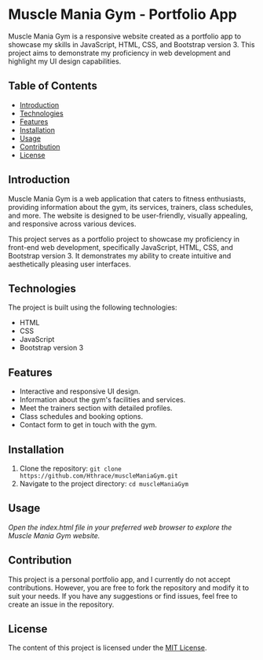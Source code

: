 # Muscle Mania Gym - Portfolio App

Muscle Mania Gym is a responsive website created as a portfolio app to showcase my skills in JavaScript, HTML, CSS, and Bootstrap version 3. This project aims to demonstrate my proficiency in web development and highlight my UI design capabilities.

## Table of Contents

- [Introduction](#introduction)
- [Technologies](#technologies)
- [Features](#features)
- [Installation](#installation)
- [Usage](#usage)
- [Contribution](#contribution)
- [License](#license)

## Introduction

Muscle Mania Gym is a web application that caters to fitness enthusiasts, providing information about the gym, its services, trainers, class schedules, and more. The website is designed to be user-friendly, visually appealing, and responsive across various devices.

This project serves as a portfolio project to showcase my proficiency in front-end web development, specifically JavaScript, HTML, CSS, and Bootstrap version 3. It demonstrates my ability to create intuitive and aesthetically pleasing user interfaces.

## Technologies

The project is built using the following technologies:

- HTML
- CSS
- JavaScript
- Bootstrap version 3

## Features

- Interactive and responsive UI design.
- Information about the gym's facilities and services.
- Meet the trainers section with detailed profiles.
- Class schedules and booking options.
- Contact form to get in touch with the gym.

## Installation

1. Clone the repository: `git clone https://github.com/Hthrace/muscleManiaGym.git`
2. Navigate to the project directory: `cd muscleManiaGym`

## Usage

_Open the index.html file in your preferred web browser to explore the Muscle Mania Gym website._

## Contribution

This project is a personal portfolio app, and I currently do not accept contributions. However, you are free to fork the repository and modify it to suit your needs. If you have any suggestions or find issues, feel free to create an issue in the repository.

## License

The content of this project is licensed under the [MIT License](LICENSE).
